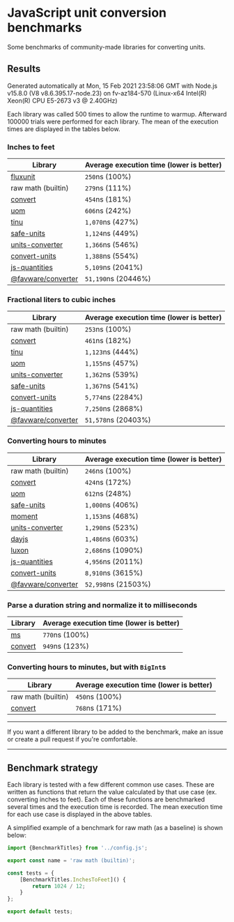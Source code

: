 # JavaScript unit conversion benchmarks

Some benchmarks of community-made libraries for converting units.

## Results

<!-- beginblock(results) -->

Generated automatically at Mon, 15 Feb 2021 23:58:06 GMT with Node.js v15.8.0 (V8 v8.6.395.17-node.23) on fv-az184-570 (Linux-x64 Intel(R) Xeon(R) CPU E5-2673 v3 @ 2.40GHz)

Each library was called 500 times to allow the runtime to warmup.
Afterward 100000 trials were performed for each library.
The mean of the execution times are displayed in the tables below.

### Inches to feet

| Library                                                            | Average execution time (lower is better) |
| ------------------------------------------------------------------ | ---------------------------------------- |
| [fluxunit](https://npmjs.com/package/fluxunit)                     | `250`ns (100%)                           |
| raw math (builtin)                                                 | `279`ns (111%)                           |
| [convert](https://npmjs.com/package/convert)                       | `454`ns (181%)                           |
| [uom](https://npmjs.com/package/uom)                               | `606`ns (242%)                           |
| [tinu](https://npmjs.com/package/tinu)                             | `1,070`ns (427%)                         |
| [safe-units](https://npmjs.com/package/safe-units)                 | `1,124`ns (449%)                         |
| [units-converter](https://npmjs.com/package/units-converter)       | `1,366`ns (546%)                         |
| [convert-units](https://npmjs.com/package/convert-units)           | `1,388`ns (554%)                         |
| [js-quantities](https://npmjs.com/package/js-quantities)           | `5,109`ns (2041%)                        |
| [@favware/converter](https://npmjs.com/package/@favware/converter) | `51,190`ns (20446%)                      |

### Fractional liters to cubic inches

| Library                                                            | Average execution time (lower is better) |
| ------------------------------------------------------------------ | ---------------------------------------- |
| raw math (builtin)                                                 | `253`ns (100%)                           |
| [convert](https://npmjs.com/package/convert)                       | `461`ns (182%)                           |
| [tinu](https://npmjs.com/package/tinu)                             | `1,123`ns (444%)                         |
| [uom](https://npmjs.com/package/uom)                               | `1,155`ns (457%)                         |
| [units-converter](https://npmjs.com/package/units-converter)       | `1,362`ns (539%)                         |
| [safe-units](https://npmjs.com/package/safe-units)                 | `1,367`ns (541%)                         |
| [convert-units](https://npmjs.com/package/convert-units)           | `5,774`ns (2284%)                        |
| [js-quantities](https://npmjs.com/package/js-quantities)           | `7,250`ns (2868%)                        |
| [@favware/converter](https://npmjs.com/package/@favware/converter) | `51,578`ns (20403%)                      |

### Converting hours to minutes

| Library                                                            | Average execution time (lower is better) |
| ------------------------------------------------------------------ | ---------------------------------------- |
| raw math (builtin)                                                 | `246`ns (100%)                           |
| [convert](https://npmjs.com/package/convert)                       | `424`ns (172%)                           |
| [uom](https://npmjs.com/package/uom)                               | `612`ns (248%)                           |
| [safe-units](https://npmjs.com/package/safe-units)                 | `1,000`ns (406%)                         |
| [moment](https://npmjs.com/package/moment)                         | `1,153`ns (468%)                         |
| [units-converter](https://npmjs.com/package/units-converter)       | `1,290`ns (523%)                         |
| [dayjs](https://npmjs.com/package/dayjs)                           | `1,486`ns (603%)                         |
| [luxon](https://npmjs.com/package/luxon)                           | `2,686`ns (1090%)                        |
| [js-quantities](https://npmjs.com/package/js-quantities)           | `4,956`ns (2011%)                        |
| [convert-units](https://npmjs.com/package/convert-units)           | `8,910`ns (3615%)                        |
| [@favware/converter](https://npmjs.com/package/@favware/converter) | `52,998`ns (21503%)                      |

### Parse a duration string and normalize it to milliseconds

| Library                                      | Average execution time (lower is better) |
| -------------------------------------------- | ---------------------------------------- |
| [ms](https://npmjs.com/package/ms)           | `770`ns (100%)                           |
| [convert](https://npmjs.com/package/convert) | `949`ns (123%)                           |

### Converting hours to minutes, but with `BigInt`s

| Library                                      | Average execution time (lower is better) |
| -------------------------------------------- | ---------------------------------------- |
| raw math (builtin)                           | `450`ns (100%)                           |
| [convert](https://npmjs.com/package/convert) | `768`ns (171%)                           |

<!-- endblock(results) -->

---

If you want a different library to be added to the benchmark, make an issue or create a pull request if you're comfortable.

---

## Benchmark strategy

Each library is tested with a few different common use cases.
These are written as functions that return the value calculated by that use case (ex. converting inches to feet).
Each of these functions are benchmarked several times and the execution time is recorded.
The mean execution time for each use case is displayed in the above tables.

A simplified example of a benchmark for raw math (as a baseline) is shown below:

```js
import {BenchmarkTitles} from '../config.js';

export const name = 'raw math (builtin)';

const tests = {
	[BenchmarkTitles.InchesToFeet]() {
		return 1024 / 12;
	}
};

export default tests;
```
